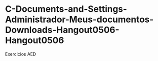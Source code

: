 C-Documents-and-Settings-Administrador-Meus-documentos-Downloads-Hangout0506-Hangout0506
========================================================================================

Exercicios AED
